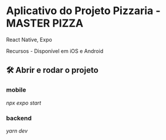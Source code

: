 # Aplicativo do Projeto Pizzaria - MASTER PIZZA
React Native, Expo

Recursos - Disponível em iOS e Android

## 🛠️ Abrir e rodar o projeto
### mobile 
*npx expo start*

### backend
*yarn dev*



